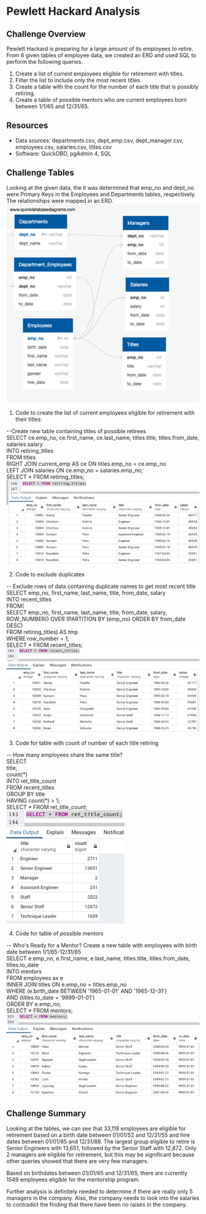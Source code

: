 # Pewlett Hackard Analysis
## Challenge Overview
Pewlett Hackard is preparing for a large amount of its employees to retire. From 6 given tables of employee data, we created an ERD and used SQL to perform the following queries.
1. Create a list of current employees eligible for retirement with titles.
2. Filter the list to include only the most recent titles.
3. Create a table with the count for the number of each title that is possibly retiring.
4. Create a table of possible mentors who are current employees born between 1/1/65 and 12/31/65.

## Resources
- Data sources: departments.csv, dept_emp.csv, dept_manager.csv, employees.csv, salaries.csv, titles.csv
- Software: QuickDBD, pgAdmin 4, SQL

## Challenge Tables
Looking at the given data, the it was determined that emp_no and dept_no were Primary Keys in the Employees and Departments tables, respectively. The relationships were mapped in an ERD.
![Employee relationships](EmployeesDB_updated.png)

1. Code to create the list of current employees eligible for retirement with their titles:

--Create new table containing titles of possible retirees  
SELECT ce.emp_no, ce.first_name, ce.last_name, titles.title, titles.from_date, salaries.salary  
INTO retiring_titles  
FROM titles  
RIGHT JOIN current_emp AS ce ON titles.emp_no = ce.emp_no  
LEFT JOIN salaries ON ce.emp_no = salaries.emp_no;  
SELECT * FROM retiring_titles;  
![Example of retiring_titles](images/retiring_titles.png)

2. Code to exclude duplicates

-- Exclude rows of data containing duplicate names to get most recent title  
SELECT emp_no, first_name, last_name, title, from_date, salary  
INTO recent_titles  
	FROM(  
	SELECT emp_no, first_name, last_name, title, from_date,	salary,  
	ROW_NUMBER() OVER (PARTITION BY (emp_no) ORDER BY from_date DESC)  
	FROM retiring_titles) AS tmp  
WHERE row_number = 1;  
SELECT * FROM recent_titles;  
![Example of recent_titles](images/recent_titles.png)

3. Code for table with count of number of each title retiring

-- How many employees share the same title?  
SELECT  
	title,  
	count(\*\)  
INTO ret_title_count  
FROM recent_titles  
GROUP BY title  
HAVING count(\*\) > 1;  
SELECT * FROM ret_title_count;  
![Example of ret_title_count](images/ret_title_count.png)

4. Code for table of possible mentors

-- Who's Ready for a Mentor? Create a new table with employees with birth date between 1/1/65-12/31/65  
SELECT e.emp_no, e.first_name, e.last_name, titles.title, titles.from_date, titles.to_date  
INTO mentors  
FROM employees as e  
INNER JOIN titles ON e.emp_no = titles.emp_no  
WHERE (e.birth_date BETWEEN '1965-01-01' AND '1965-12-31')  
AND (titles.to_date = '9999-01-01')  
ORDER BY e.emp_no;  
SELECT * FROM mentors;  
![Example of mentos](images/mentors.png)

## Challenge Summary
Looking at the tables, we can see that 33,118 employees are eligible for retirement based on a birth date between 01/01/52 and 12/31/55 and hire dates between 01/01/85 and 12/31/88. The largest group eligible to retire is Senior Engineers with 13,651, followed by the Senior Staff with 12,872. Only 2 managers are eligible for retirement, but this may be significant because other queries showed that there are very few managers.

Based on birthdates between 01/01/65 and 12/31/65, there are currently 1549 employees eligible for the mentorship program.

Further analysis is definitely needed to determine if there are really only 5 managers in the company. Also, the company needs to look into the salaries to contradict the finding that there have been no raises in the company.
